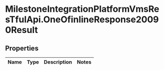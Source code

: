# MilestoneIntegrationPlatformVmsResTfulApi.OneOfinlineResponse20090Result

## Properties
Name | Type | Description | Notes
------------ | ------------- | ------------- | -------------
